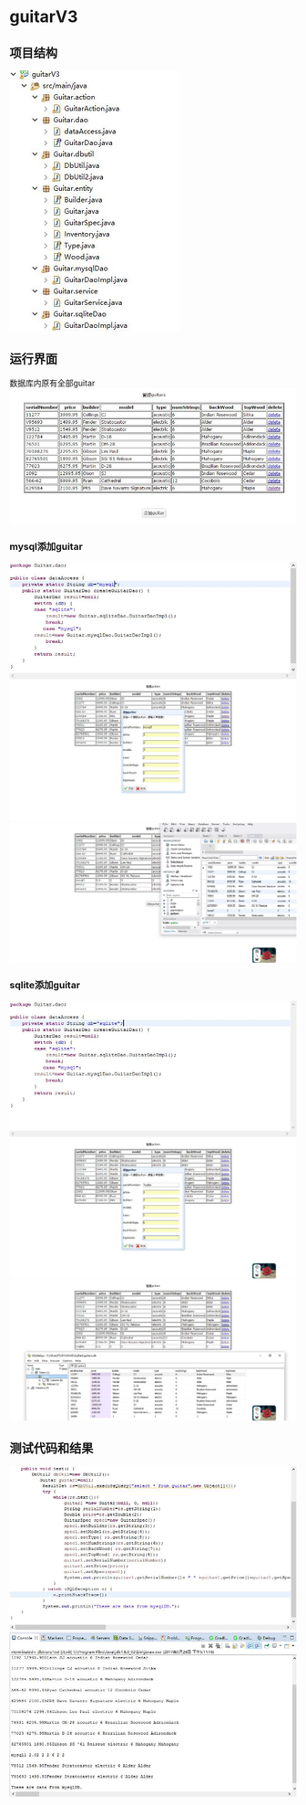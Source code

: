 # guitarV3
## 项目结构
![](截图/项目结构.jpg)
## 运行界面
数据库内原有全部guitar
![](截图/原有吉他.jpg)
### mysql添加guitar
![](截图/mysql.jpg)
![](截图/MySQL添加.jpg)
![](截图/mysql添加结果.jpg)
### sqlite添加guitar
![](截图/sqlite.jpg)
![](截图/sqlite添加.jpg)
![](截图/sqlite添加结果.jpg)
## 测试代码和结果
![](截图/测试代码.jpg)
![](截图/测试结果.jpg)
